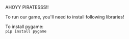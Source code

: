 AHOYY PIRATESSS!!

To run our game, you'll need to install following libraries!

To install pygame:<br>
```pip install pygame```
